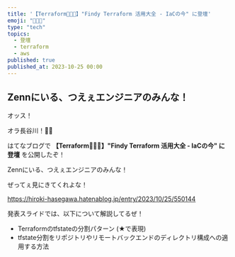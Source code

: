 ```yaml
---
title: '【Terraform🧑🏻‍🚀】"Findy Terraform 活用大全 - IaCの今" に登壇'
emoji: "🧑🏻‍🚀"
type: "tech"
topics:
  - 登壇
  - terraform
  - aws
published: true
published_at: 2023-10-25 00:00
---
```


## Zennにいる、つえぇエンジニアのみんな！

オッス！

オラ長谷川！✋🏻

はてなブログで **【Terraform🧑🏻‍🚀】"Findy Terraform 活用大全 - IaCの今" に登壇** を公開したぞ！

Zennにいる、つえぇエンジニアのみんな！

ぜってぇ見にきてくれよな！

https://hiroki-hasegawa.hatenablog.jp/entry/2023/10/25/550144

発表スライドでは、以下について解説してるぜ！

- Terraformのtfstateの分割パターン (★で表現)
- tfstate分割をリポジトリやリモートバックエンドのディレクトリ構成への適用する方法
